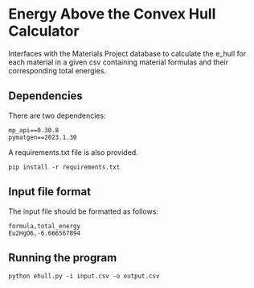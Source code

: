 # Energy Above the Convex Hull Calculator

Interfaces with the Materials Project database to calculate the e_hull for each material in a given csv
containing material formulas and their corresponding total energies.

## Dependencies

There are two dependencies:

```
mp_api==0.30.8
pymatgen==2023.1.30
```

A requirements.txt file is also provided.

```
pip install -r requirements.txt
```

## Input file format

The input file should be formatted as follows:

```
formula,total_energy
Eu2HgO6,-6.666567894
```

## Running the program

```
python ehull.py -i input.csv -o output.csv
```


